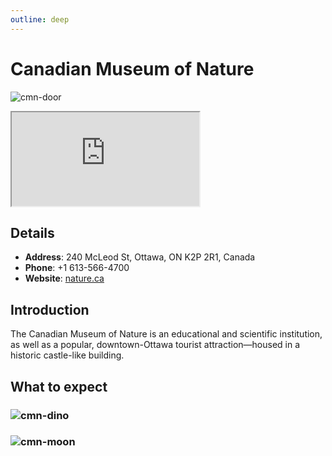```yaml
---
outline: deep
---
```


# Canadian Museum of Nature

![cmn-door](/medias/cmn-door.png)

<iframe src="https://www.google.com/maps/embed?pb=!1m18!1m12!1m3!1d5859.399066737659!2d-75.69687577320909!3d45.41675104992698!2m3!1f0!2f0!3f0!3m2!1i1024!2i768!4f13.1!3m3!1m2!1s0x4cce045363cc3eed%3A0xb40ffd8e8749c178!2z5Yqg5ou_5aSn6Ieq54S25Y2a54mp6aSo!5e0!3m2!1szh-TW!2sca!4v1754063680756!5m2!1szh-TW!2sca" allowfullscreen="" loading="lazy" referrerpolicy="no-referrer-when-downgrade"></iframe>

## Details

- **Address**: 240 McLeod St, Ottawa, ON K2P 2R1, Canada
- **Phone**: +1 613-566-4700
- **Website**: [nature.ca](https://nature.ca/)

## Introduction

The Canadian Museum of Nature is an educational and scientific institution, as well as a popular, downtown-Ottawa tourist attraction—housed in a historic castle-like building.

## What to expect
### ![cmn-dino](/medias/cmn-dino.png)
### ![cmn-moon](/medias/cmn-moon.png)


<script setup>
import '/.vitepress/main.scss'
</script>
